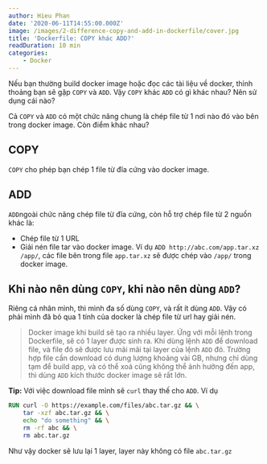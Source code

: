 ```yaml
---
author: Hieu Phan
date: '2020-06-11T14:55:00.000Z'
image: /images/2-difference-copy-and-add-in-dockerfile/cover.jpg
title: 'Dockerfile: COPY khác ADD?'
readDuration: 10 min
categories:
    - Docker
---
```


Nếu bạn thường build docker image hoặc đọc các tài liệu về docker, thỉnh thoảng bạn sẽ gặp `COPY` và `ADD`. Vậy `COPY` khác `ADD` có gì khác nhau? Nên sử dụng cái nào?

Cả `COPY` và `ADD` có một chức năng chung là chép file từ 1 nơi nào đó vào bên trong docker image. Còn điểm khác nhau?

## COPY

`COPY` cho phép bạn chép 1 file từ đĩa cứng vào docker image.

## ADD

`ADD`ngoài chức năng chép file từ đĩa cứng, còn hỗ trợ chép file từ 2 nguồn khác là:
- Chép file từ 1 URL
- Giải nén file tar vào docker image. Ví dụ `ADD http://abc.com/app.tar.xz /app/`, các file bên trong file `app.tar.xz` sẽ được chép vào `/app/` trong docker image.

## Khi nào nên dùng `COPY`, khi nào nên dùng `ADD`?
Riêng cá nhân mình, thì mình đa số dùng `COPY`, và rất ít dùng `ADD`. Vậy có phải mình đã bỏ qua 1 tính của docker là chép file từ url hay giải nén.

> Docker image khi build sẽ tạo ra nhiều layer. Ứng với mỗi lệnh trong Dockerfile, sẽ có 1 layer được sinh ra. Khi dùng lệnh `ADD` để download file, và file đó sẽ được lưu mãi mãi tại layer của lệnh `ADD` đó. Trường hợp file cần download có dung lượng khoảng vài GB, nhưng chỉ dùng tạm để build app, và có thể xoá cũng không thể ảnh hưởng đến app, thì dùng `ADD` kích thước docker image sẽ rất lớn.

**Tip:** Với việc download file mình sẽ `curl` thay thế cho `ADD`.
Ví dụ

```Dockerfile
RUN curl -O https://example.com/files/abc.tar.gz && \
    tar -xzf abc.tar.gz && \
    echo "do something" && \
    rm -rf abc && \
    rm abc.tar.gz
```

Như vậy docker sẽ lưu lại 1 layer, layer này không có file `abc.tar.gz`